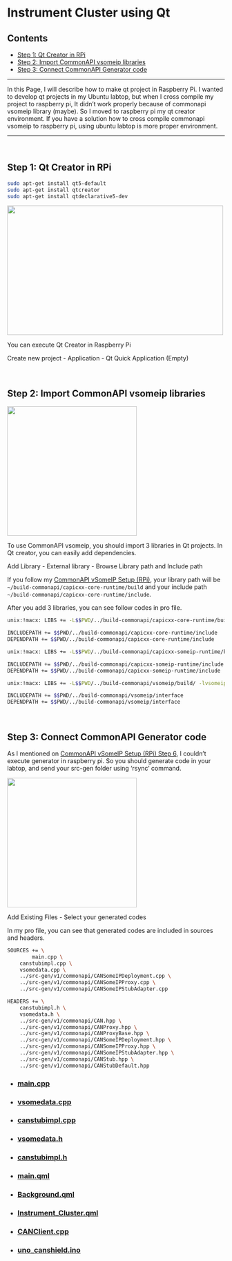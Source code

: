 # Instrument Cluster using Qt

## Contents
- [Step 1: Qt Creator in RPi](#step-1-qt-creator-in-rpi)
- [Step 2: Import CommonAPI vsomeip libraries](#step-2-import-commonapi-vsomeip-libraries)
- [Step 3: Connect CommonAPI Generator code](#step-3-connect-commonapi-generator-code)

---

In this Page, I will describe how to make qt project in Raspberry Pi. I wanted to develop qt projects in my Ubuntu labtop, but when I cross compile my project to raspberry pi, It didn’t work properly because of commonapi vsomeip library (maybe). So I moved to raspberry pi my qt creator environment. If you have a solution how to cross compile commonapi vsomeip to raspberry pi, using ubuntu labtop is more proper environment.

---

<br/>

## Step 1: Qt Creator in RPi

```bash
sudo apt-get install qt5-default
sudo apt-get install qtcreator
sudo apt-get install qtdeclarative5-dev
```
<img src="https://user-images.githubusercontent.com/111988634/200329521-08180a5c-be79-431f-aada-361b84e883a7.png"  width="500" height="300"/>  

You can execute Qt Creator in Raspberry Pi

Create new project - Application - Qt Quick Application (Empty)

<br/>

## Step 2: Import CommonAPI vsomeip libraries

<img src="https://user-images.githubusercontent.com/111988634/200329535-ef58f5c9-8154-47c3-8f05-c42f6243b2a4.png"  width="300" height="300"/>  

To use CommonAPI vsomeip, you should import 3 libraries in Qt projects. In Qt creator, you can easily add dependencies.

Add Library - External library - Browse Library path and Include path

If you follow my [CommonAPI vSomeIP Setup (RPi)](../CommonAPI-vSomeIP/), your library path will be `~/build-commonapi/capicxx-core-runtime/build` and your include path `~/build-commonapi/capicxx-core-runtime/include`.

After you add 3 libraries, you can see follow codes in pro file.

```bash
unix:!macx: LIBS += -L$$PWD/../build-commonapi/capicxx-core-runtime/build/ -lCommonAPI

INCLUDEPATH += $$PWD/../build-commonapi/capicxx-core-runtime/include
DEPENDPATH += $$PWD/../build-commonapi/capicxx-core-runtime/include

unix:!macx: LIBS += -L$$PWD/../build-commonapi/capicxx-someip-runtime/build/ -lCommonAPI-SomeIP

INCLUDEPATH += $$PWD/../build-commonapi/capicxx-someip-runtime/include
DEPENDPATH += $$PWD/../build-commonapi/capicxx-someip-runtime/include

unix:!macx: LIBS += -L$$PWD/../build-commonapi/vsomeip/build/ -lvsomeip

INCLUDEPATH += $$PWD/../build-commonapi/vsomeip/interface
DEPENDPATH += $$PWD/../build-commonapi/vsomeip/interface
```

<br/>

## Step 3: Connect CommonAPI Generator code


As I mentioned on [CommonAPI vSomeIP Setup (RPi) Step 6](../CommonAPI-vSomeIP/), I couldn’t execute generator in raspberry pi. So you should generate code in your labtop, and send your src-gen folder using ‘rsync’ command.

<img src="https://user-images.githubusercontent.com/111988634/200329541-f38979ec-eae4-4bac-8dec-33953a3fa68c.png"  width="300" height="300"/> 

Add Existing Files - Select your generated codes

In my pro file, you can see that generated codes are included in sources and headers.

```bash
SOURCES += \
        main.cpp \
    canstubimpl.cpp \
    vsomedata.cpp \
    ../src-gen/v1/commonapi/CANSomeIPDeployment.cpp \
    ../src-gen/v1/commonapi/CANSomeIPProxy.cpp \
    ../src-gen/v1/commonapi/CANSomeIPStubAdapter.cpp

HEADERS += \
    canstubimpl.h \
    vsomedata.h \
    ../src-gen/v1/commonapi/CAN.hpp \
    ../src-gen/v1/commonapi/CANProxy.hpp \
    ../src-gen/v1/commonapi/CANProxyBase.hpp \
    ../src-gen/v1/commonapi/CANSomeIPDeployment.hpp \
    ../src-gen/v1/commonapi/CANSomeIPProxy.hpp \
    ../src-gen/v1/commonapi/CANSomeIPStubAdapter.hpp \
    ../src-gen/v1/commonapi/CANStub.hpp \
    ../src-gen/v1/commonapi/CANStubDefault.hpp
```

- ### [main.cpp](Cluster/main.cpp)
- ### [vsomedata.cpp](Cluster/vsomedata.cpp)
- ### [canstubimpl.cpp](Cluster/canstubimpl.cpp)
- ### [vsomedata.h](Cluster/vsomedata.h)
- ### [canstubimpl.h](Cluster/canstubimpl.h)
- ### [main.qml](Cluster/main.qml)
- ### [Background.qml](Cluster/Background.qml)
- ### [Instrument_Cluster.qml](Cluster/Instrument_Cluster.qml)
- ### [CANClient.cpp](../CommonAPI-vSomeIP/project-can/src/CANClient.cpp)
- ### [uno_canshield.ino](../CAN/src/uno_canshield.ino)
